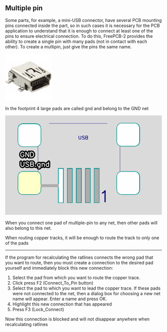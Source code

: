 ## Multiple pin

Some parts, for example, a mini-USB connector, have several PCB mounting pins connected inside the part, so in such cases it is necessary for the PCB application to understand that it is enough to connect at least one of the pins to ensure electrical connection. To do this, FreePCB-2 provides the ability to create a single pin with many pads (not in contact with each other). To create a multipin, just give the pins the same name.

![Multiple PCB pin](pictures/miniusb.jpg)

In the footprint 4 large pads are called gnd and belong to the GND net

![Multiple PCB pin](pictures/usb.png)

When you connect one pad of multiple-pin to any net, then other pads will also belong to this net.

When routing copper tracks, it will be enough to route the track to only one of the pads

***

If the program for recalculating the ratlines connects the wrong pad that you want to route, then you must create a connection to the desired pad yourself and immediately block this new connection:

1) Select the pad from which you want to route the copper trace.
2) Click press F2 (Connect_To_Pin button)
3) Select the pad to which you want to lead the copper trace. If these pads were not connected to the net, then a dialog box for choosing a new net name will appear. Enter a name and press OK.
4) Highlight this new connection that has appeared
5) Press F3 (Lock_Connect)

Now this connection is blocked and will not disappear anywhere when recalculating ratlines




